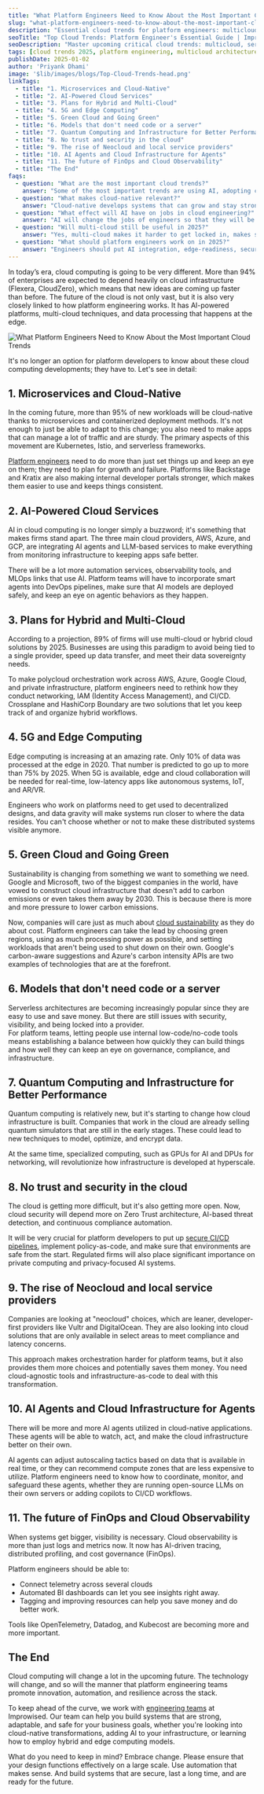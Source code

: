 ```yaml
---
title: "What Platform Engineers Need to Know About the Most Important Cloud Trends"
slug: "what-platform-engineers-need-to-know-about-the-most-important-cloud-trends"
description: "Essential cloud trends for platform engineers: multicloud strategies, serverless computing, AI/ML infrastructure, edge computing, and cloud-native security best practices."
seoTitle: "Top Cloud Trends: Platform Engineer's Essential Guide | Improwised"
seoDescription: "Master upcoming critical cloud trends: multicloud, serverless, AI/ML infrastructure, edge computing & security. Essential insights for platform engineers. | Improwised"
tags: [cloud trends 2025, platform engineering, multicloud architecture, serverless computing, AI infrastructure, edge computing, cloud security, infrastructure as code, kubernetes, automation]
publishDate: 2025-01-02
author: 'Priyank Dhami'
image: '$lib/images/blogs/Top-Cloud-Trends-head.png'
linkTags:
  - title: "1. Microservices and Cloud-Native" 
  - title: "2. AI-Powered Cloud Services"
  - title: "3. Plans for Hybrid and Multi-Cloud"
  - title: "4. 5G and Edge Computing"
  - title: "5. Green Cloud and Going Green"
  - title: "6. Models that don't need code or a server"
  - title: "7. Quantum Computing and Infrastructure for Better Performance"
  - title: "8. No trust and security in the cloud"
  - title: "9. The rise of Neocloud and local service providers"
  - title: "10. AI Agents and Cloud Infrastructure for Agents"
  - title: "11. The future of FinOps and Cloud Observability"
  - title: "The End"
faqs:
  - question: "What are the most important cloud trends?"
    answer: "Some of the most important trends are using AI, adopting cloud-native technology, using hybrid or multi-cloud methods, growing edge computing, starting green cloud projects, and using zero-trust security."
  - question: "What makes cloud-native relevant?"
    answer: "Cloud-native develops systems that can grow and stay strong. More than 95% of new workloads will be designed this way. This means that platform teams will need to use containers, orchestration tools, and microservices."
  - question: "What effect will AI have on jobs in cloud engineering?"
    answer: "AI will change the jobs of engineers so that they will be in charge of intelligent systems, automating observability, and using LLMs for internal procedures. Engineers need to learn more about AI-driven DevOps."
  - question: "Will multi-cloud still be useful in 2025?"
    answer: "Yes, multi-cloud makes it harder to get locked in, makes systems more resilient, and meets compliance needs. Platform engineers need to design pipelines and architecture that work with any cloud."
  - question: "What should platform engineers work on in 2025?"
    answer: "Engineers should put AI integration, edge-readiness, secure automation, sustainable practices, and cloud-agnostic toolchains at the top of their list of things to do."
---
```


In today’s era, cloud computing is going to be very different. More than 94% of enterprises are expected to depend heavily on cloud infrastructure (Flexera, CloudZero), which means that new ideas are coming up faster than before. The future of the cloud is not only vast, but it is also very closely linked to how platform engineering works. It has AI-powered platforms, multi-cloud techniques, and data processing that happens at the edge.

![What Platform Engineers Need to Know About the Most Important Cloud Trends]($lib/images/blogs/Top-Cloud-Trends-body.png)

It's no longer an option for platform developers to know about these cloud computing developments; they have to. Let's see in detail:

## 1. Microservices and Cloud-Native

In the coming future, more than 95% of new workloads will be cloud-native thanks to microservices and containerized deployment methods. It's not enough to just be able to adapt to this change; you also need to make apps that can manage a lot of traffic and are sturdy. The primary aspects of this movement are Kubernetes, Istio, and serverless frameworks.

[Platform engineers](https://www.improwised.com/services/platform-engineering/) need to do more than just set things up and keep an eye on them; they need to plan for growth and failure. Platforms like Backstage and Kratix are also making internal developer portals stronger, which makes them easier to use and keeps things consistent.

## 2. AI-Powered Cloud Services

AI in cloud computing is no longer simply a buzzword; it's something that makes firms stand apart. The three main cloud providers, AWS, Azure, and GCP, are integrating AI agents and LLM-based services to make everything from monitoring infrastructure to keeping apps safe better.

There will be a lot more automation services, observability tools, and MLOps links that use AI. Platform teams will have to incorporate smart agents into DevOps pipelines, make sure that AI models are deployed safely, and keep an eye on agentic behaviors as they happen.

## 3. Plans for Hybrid and Multi-Cloud

According to a projection, 89% of firms will use multi-cloud or hybrid cloud solutions by 2025\. Businesses are using this paradigm to avoid being tied to a single provider, speed up data transfer, and meet their data sovereignty needs.

To make polycloud orchestration work across AWS, Azure, Google Cloud, and private infrastructure, platform engineers need to rethink how they conduct networking, IAM (Identity Access Management), and CI/CD. Crossplane and HashiCorp Boundary are two solutions that let you keep track of and organize hybrid workflows.

## 4. 5G and Edge Computing

Edge computing is increasing at an amazing rate. Only 10% of data was processed at the edge in 2020\. That number is predicted to go up to more than 75% by 2025\. When 5G is available, edge and cloud collaboration will be needed for real-time, low-latency apps like autonomous systems, IoT, and AR/VR.

Engineers who work on platforms need to get used to decentralized designs, and data gravity will make systems run closer to where the data resides. You can't choose whether or not to make these distributed systems visible anymore.

## 5. Green Cloud and Going Green

Sustainability is changing from something we want to something we need. Google and Microsoft, two of the biggest companies in the world, have vowed to construct cloud infrastructure that doesn't add to carbon emissions or even takes them away by 2030\. This is because there is more and more pressure to lower carbon emissions.

Now, companies will care just as much about [cloud sustainability](https://www.improwised.com/blog/cloud-cost-optimization-maximizing-profit-scalability/) as they do about cost. Platform engineers can take the lead by choosing green regions, using as much processing power as possible, and setting workloads that aren't being used to shut down on their own. Google's carbon-aware suggestions and Azure's carbon intensity APIs are two examples of technologies that are at the forefront.

## 6. Models that don't need code or a server

Serverless architectures are becoming increasingly popular since they are easy to use and save money. But there are still issues with security, visibility, and being locked into a provider.  
For platform teams, letting people use internal low-code/no-code tools means establishing a balance between how quickly they can build things and how well they can keep an eye on governance, compliance, and infrastructure.

## 7. Quantum Computing and Infrastructure for Better Performance

Quantum computing is relatively new, but it's starting to change how cloud infrastructure is built. Companies that work in the cloud are already selling quantum simulators that are still in the early stages. These could lead to new techniques to model, optimize, and encrypt data.

At the same time, specialized computing, such as GPUs for AI and DPUs for networking, will revolutionize how infrastructure is developed at hyperscale.

## 8. No trust and security in the cloud

The cloud is getting more difficult, but it's also getting more open. Now, cloud security will depend more on Zero Trust architecture, AI-based threat detection, and continuous compliance automation.

It will be very crucial for platform developers to put up [secure CI/CD pipelines](https://www.improwised.com/blog/ci-cd-in-air-gapped-environments/), implement policy-as-code, and make sure that environments are safe from the start. Regulated firms will also place significant importance on private computing and privacy-focused AI systems.

## 9. The rise of Neocloud and local service providers

Companies are looking at "neocloud" choices, which are leaner, developer-first providers like Vultr and DigitalOcean. They are also looking into cloud solutions that are only available in select areas to meet compliance and latency concerns.

This approach makes orchestration harder for platform teams, but it also provides them more choices and potentially saves them money. You need cloud-agnostic tools and infrastructure-as-code to deal with this transformation.

## 10. AI Agents and Cloud Infrastructure for Agents

There will be more and more AI agents utilized in cloud-native applications. These agents will be able to watch, act, and make the cloud infrastructure better on their own.

AI agents can adjust autoscaling tactics based on data that is available in real time, or they can recommend compute zones that are less expensive to utilize. Platform engineers need to know how to coordinate, monitor, and safeguard these agents, whether they are running open-source LLMs on their own servers or adding copilots to CI/CD workflows.

## 11. The future of FinOps and Cloud Observability

When systems get bigger, visibility is necessary. Cloud observability is more than just logs and metrics now. It now has AI-driven tracing, distributed profiling, and cost governance (FinOps).

Platform engineers should be able to: 

* Connect telemetry across several clouds  
* Automated BI dashboards can let you see insights right away.  
* Tagging and improving resources can help you save money and do better work.

Tools like OpenTelemetry, Datadog, and Kubecost are becoming more and more important.

## The End

Cloud computing will change a lot in the upcoming future. The technology will change, and so will the manner that platform engineering teams promote innovation, automation, and resilience across the stack.

To keep ahead of the curve, we work with [engineering teams](https://www.improwised.com/contact/) at Improwised. Our team can help you build systems that are strong, adaptable, and safe for your business goals, whether you're looking into cloud-native transformations, adding AI to your infrastructure, or learning how to employ hybrid and edge computing models.

What do you need to keep in mind? Embrace change. Please ensure that your design functions effectively on a large scale. Use automation that makes sense. And build systems that are secure, last a long time, and are ready for the future.
